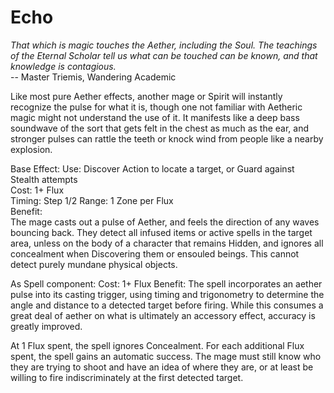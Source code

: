 # Echo

*That which is magic touches the Aether, including the Soul. The teachings of the Eternal Scholar tell us what can be touched can be known, and that knowledge is contagious.*  
-- Master Triemis, Wandering Academic

Like most pure Aether effects, another mage or Spirit will instantly recognize the pulse for what it is, though one not familiar with Aetheric magic might not understand the use of it. It manifests like a deep bass soundwave of the sort that gets felt in the chest as much as the ear, and stronger pulses can rattle the teeth or knock wind from people like a nearby explosion.

Base Effect:
Use: Discover Action to locate a target, or Guard against Stealth attempts  
Cost: 1+ Flux  
Timing: Step 1/2
Range: 1 Zone per Flux  
Benefit:  
The mage casts out a pulse of Aether, and feels the direction of any waves bouncing back. They detect all infused items or active spells in the target area, unless on the body of a character that remains Hidden, and ignores all concealment when Discovering them or ensouled beings. This cannot detect purely mundane physical objects.

As Spell component:
Cost: 1+ Flux
Benefit: The spell incorporates an aether pulse into its casting trigger, using timing and trigonometry to determine the angle and distance to a detected target before firing. While this consumes a great deal of aether on what is ultimately an accessory effect, accuracy is greatly improved.

At 1 Flux spent, the spell ignores Concealment. For each additional Flux spent, the spell gains an automatic success. The mage must still know who they are trying to shoot and have an idea of where they are, or at least be willing to fire indiscriminately at the first detected target.